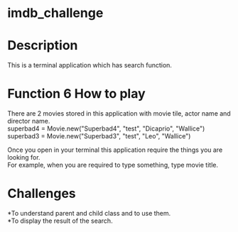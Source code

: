 # imdb_challenge  

# Description  
  This is a terminal application which has search function.  

# Function 6 How to play  
  There are 2 movies stored in this application with movie tile, actor name and director name.  
       superbad4 = Movie.new("Superbad4", "test", "Dicaprio", "Wallice")  
       superbad3 = Movie.new("Superbad3", "test", "Leo", "Wallice")  

  Once you open in your terminal this application require the things you are looking for.  
  For example,  when you are required to type something, type movie title.  

# Challenges  
  *To understand parent and child class and to use them.  
  *To display the result of the search.  

